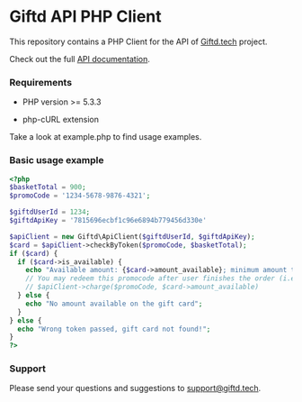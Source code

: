 Giftd API PHP Client
================

This repository contains a PHP Client for the API of [Giftd.tech](https://giftd.tech) project.

Check out the full [API documentation](https://giftd.tech/api).

### Requirements

- PHP version >= 5.3.3

- php-cURL extension

Take a look at example.php to find usage examples.

### Basic usage example
```php
<?php
$basketTotal = 900;
$promoCode = '1234-5678-9876-4321';

$giftdUserId = 1234;
$giftdApiKey = '7815696ecbf1c96e6894b779456d330e'

$apiClient = new Giftd\ApiClient($giftdUserId, $giftdApiKey);
$card = $apiClient->checkByToken($promoCode, $basketTotal);
if ($card) {
  if ($card->is_available) {
    echo "Available amount: {$card->amount_available}; minimum amount total: {$card->min_amount_total}";
    // You may redeem this promocode after user finishes the order (i.e. charge the card):
    // $apiClient->charge($promoCode, $card->amount_available)
  } else {
    echo "No amount available on the gift card";
  }
} else {
  echo "Wrong token passed, gift card not found!";
}
?>
```
### Support

Please send your questions and suggestions to support@giftd.tech.